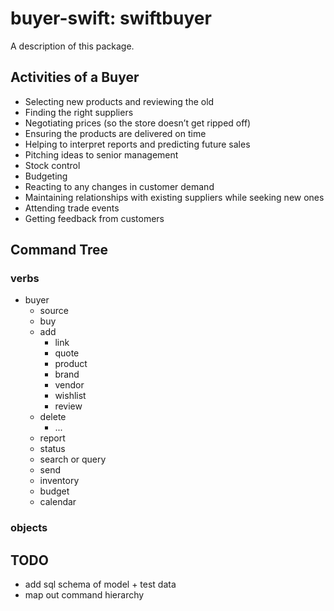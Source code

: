 # buyer-swift: swiftbuyer

A description of this package.

## Activities of a Buyer

- Selecting new products and reviewing the old
- Finding the right suppliers
- Negotiating prices (so the store doesn’t get ripped off)
- Ensuring the products are delivered on time
- Helping to interpret reports and predicting future sales
- Pitching ideas to senior management
- Stock control
- Budgeting
- Reacting to any changes in customer demand
- Maintaining relationships with existing suppliers while seeking new ones
- Attending trade events
- Getting feedback from customers



## Command Tree


### verbs

- buyer
	- source
	- buy
	- add
		- link
		- quote
		- product
		- brand
		- vendor
		- wishlist
		- review
	- delete
		- ...
	- report
	- status
	- search or query
	- send
	- inventory
	- budget
	- calendar

### objects

																																																																																																																																																																																																																																																																																																																																																																																																																																																																																																																																						
## TODO

- add sql schema of model + test data
- map out command hierarchy




